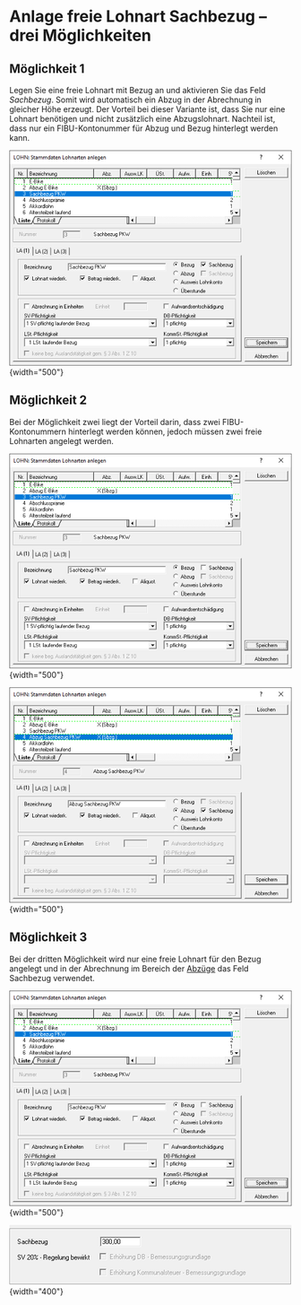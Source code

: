 # Anlage freie Lohnart Sachbezug – drei Möglichkeiten

## Möglichkeit 1

Legen Sie eine freie Lohnart mit Bezug an und aktivieren Sie das Feld *Sachbezug*. Somit wird automatisch ein Abzug in der Abrechnung in gleicher Höhe erzeugt. Der Vorteil bei dieser Variante ist, dass Sie nur eine Lohnart benötigen und nicht zusätzlich eine Abzugslohnart. Nachteil ist, dass nur ein FIBU-Kontonummer für Abzug und Bezug hinterlegt werden kann.

![Image](<img/image156.png>){width="500"}

## Möglichkeit 2

Bei der Möglichkeit zwei liegt der Vorteil darin, dass zwei FIBU-Kontonummern hinterlegt werden können, jedoch müssen zwei freie Lohnarten angelegt werden.

![Image](<img/image157.png>){width="500"}

![Image](<img/image158.png>){width="500"}

## Möglichkeit 3

Bei der dritten Möglichkeit wird nur eine freie Lohnart für den Bezug angelegt und in der Abrechnung im Bereich der [Abzüge](../Abrechnungsbildschirme/Abzüge.md) das Feld Sachbezug verwendet.

![Image](<img/image157.png>){width="500"}

![Image](<img/image159.png>){width="400"}
